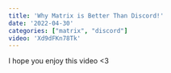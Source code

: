 ```yaml
---
title: 'Why Matrix is Better Than Discord!'
date: '2022-04-30'
categories: ["matrix", "discord"]
video: 'Xd9dFKn78Tk'
---
```


I hope you enjoy this video <3
